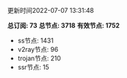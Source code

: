 更新时间2022-07-07 13:31:48

**总订阅: 73**
**总节点: 3718**
**有效节点: 1752**
- ss节点: 1431
- v2ray节点: 96
- trojan节点: 210
- ssr节点: 15
